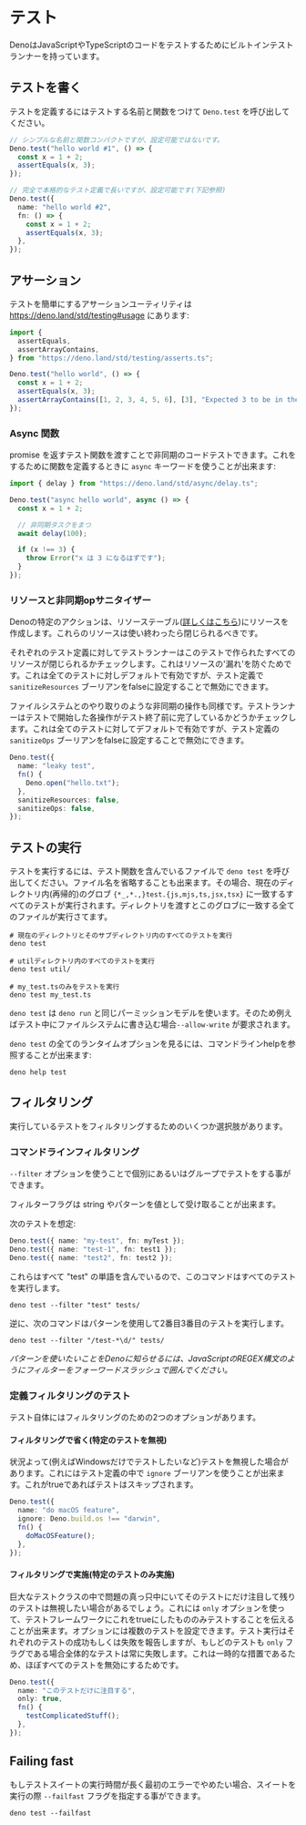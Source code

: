 <!-- # Testing -->
# テスト

<!--
Deno has a built-in test runner that you can use for testing JavaScript or
TypeScript code.
-->
DenoはJavaScriptやTypeScriptのコードをテストするためにビルトインテストランナーを持っています。

<!-- ## Writing tests -->
## テストを書く

<!--
To define a test you need to call `Deno.test` with a name and function to be
tested. There are two styles you can use.
-->
テストを定義するにはテストする名前と関数をつけて `Deno.test` を呼び出してください。

<!--
```ts
// Simple name and function, compact form, but not configurable
Deno.test("hello world #1", () => {
  const x = 1 + 2;
  assertEquals(x, 3);
});

// Fully fledged test definition, longer form, but configurable (see below)
Deno.test({
  name: "hello world #2",
  fn: () => {
    const x = 1 + 2;
    assertEquals(x, 3);
  },
});
```
-->
```ts
// シンプルな名前と関数コンパクトですが、設定可能ではないです。
Deno.test("hello world #1", () => {
  const x = 1 + 2;
  assertEquals(x, 3);
});

// 完全で本格的なテスト定義で長いですが、設定可能です(下記参照)
Deno.test({
  name: "hello world #2",
  fn: () => {
    const x = 1 + 2;
    assertEquals(x, 3);
  },
});
```

<!-- ## Assertions -->
## アサーション

<!--
There are some useful assertion utilities at https://deno.land/std/testing#usage
to make testing easier:
-->
テストを簡単にするアサーションユーティリティは https://deno.land/std/testing#usage にあります:

```ts
import {
  assertEquals,
  assertArrayContains,
} from "https://deno.land/std/testing/asserts.ts";

Deno.test("hello world", () => {
  const x = 1 + 2;
  assertEquals(x, 3);
  assertArrayContains([1, 2, 3, 4, 5, 6], [3], "Expected 3 to be in the array");
});
```

<!-- ### Async functions -->
### Async 関数

<!--
You can also test asynchronous code by passing a test function that returns a
promise. For this you can use the `async` keyword when defining a function:
-->
promise を返すテスト関数を渡すことで非同期のコードテストできます。これをするために関数を定義するときに `async` キーワードを使うことが出来ます:

<!--
```ts
import { delay } from "https://deno.land/std/async/delay.ts";

Deno.test("async hello world", async () => {
  const x = 1 + 2;

  // await some async task
  await delay(100);

  if (x !== 3) {
    throw Error("x should be equal to 3");
  }
});
```
-->
```ts
import { delay } from "https://deno.land/std/async/delay.ts";

Deno.test("async hello world", async () => {
  const x = 1 + 2;

  // 非同期タスクをまつ
  await delay(100);

  if (x !== 3) {
    throw Error("x は 3 になるはずです");
  }
});
```

<!-- ### Resource and async op sanitizers -->
### リソースと非同期opサニタイザー

<!--
Certain actions in Deno create resources in the resource table
([learn more here](./contributing/architecture.md)). These resources should be
closed after you are done using them.
-->
Denoの特定のアクションは、リソーステーブル([詳しくはこちら](./contributing/architecture.md))にリソースを作成します。これらのリソースは使い終わったら閉じられるべきです。

<!--
For each test definition, the test runner checks that all resources created in
this test have been closed. This is to prevent resource 'leaks'. This is enabled
by default for all tests, but can be disabled by setting the `sanitizeResources`
boolean to false in the test definition.
-->
それぞれのテスト定義に対してテストランナーはこのテストで作られたすべてのリソースが閉じられるかチェックします。これはリソースの'漏れ'を防ぐためです。これは全てのテストに対しデフォルトで有効ですが、テスト定義で `sanitizeResources` ブーリアンをfalseに設定することで無効にできます。

<!--
The same is true for async operation like interacting with the filesystem. The
test runner checks that each operation you start in the test is completed before
the end of the test. This is enabled by default for all tests, but can be
disabled by setting the `sanitizeOps` boolean to false in the test definition.
-->
ファイルシステムとのやり取りのような非同期の操作も同様です。テストランナーはテストで開始した各操作がテスト終了前に完了しているかどうかチェックします。これは全てのテストに対してデフォルトで有効ですが、テスト定義の `sanitizeOps` ブーリアンをfalseに設定することで無効にできます。

```ts
Deno.test({
  name: "leaky test",
  fn() {
    Deno.open("hello.txt");
  },
  sanitizeResources: false,
  sanitizeOps: false,
});
```

<!-- ## Running tests -->
## テストの実行

<!--
To run the test, call `deno test` with the file that contains your test
function. You can also omit the file name, in which case all tests in the
current directory (recursively) that match the glob
`{*_,*.,}test.{js,mjs,ts,jsx,tsx}` will be run. If you pass a directory, all
files in the directory that match this glob will be run.
-->
テストを実行するには、テスト関数を含んでいるファイルで `deno test` を呼び出してください。ファイル名を省略することも出来ます。その場合、現在のディレクトリ内(再帰的)のグロブ `{*_,*.,}test.{js,mjs,ts,jsx,tsx}` に一致するすべてのテストが実行されます。ディレクトリを渡すとこのグロブに一致する全てのファイルが実行さてます。

<!--
```shell
# Run all tests in the current directly and all sub-directories
deno test

# Run all tests in the util directory
deno test util/

# Run just my_test.ts
deno test my_test.ts
```
-->
```shell
# 現在のディレクトリとそのサブディレクトリ内のすべてのテストを実行
deno test

# utilディレクトリ内のすべてのテストを実行
deno test util/

# my_test.tsのみをテストを実行
deno test my_test.ts
```

<!--
`deno test` uses the same permission model as `deno run` and therefore will
require, for example, `--allow-write` to write to the file system during
testing.
-->
`deno test` は `deno run` と同じパーミッションモデルを使います。そのため例えばテスト中にファイルシステムに書き込む場合`--allow-write` が要求されます。

<!--
To see all runtime options with `deno test`, you can reference the command line
help:
-->
`deno test` の全てのランタイムオプションを見るには、コマンドラインhelpを参照することが出来ます:

```shell
deno help test
```

<!-- ## Filtering -->
## フィルタリング

<!-- There are a number of options to filter the tests you are running. -->
実行しているテストをフィルタリングするためのいくつか選択肢があります。

<!-- ### Command line filtering -->
### コマンドラインフィルタリング

<!--
Tests can be run individually or in groups using the command line `--filter`
option.
-->
`--filter` オプションを使うことで個別にあるいはグループでテストをする事ができます。

<!-- The filter flags accept a string or a pattern as value. -->
フィルターフラグは string やパターンを値として受け取ることが出来ます。

<!-- Assuming the following tests: -->
次のテストを想定:

```ts
Deno.test({ name: "my-test", fn: myTest });
Deno.test({ name: "test-1", fn: test1 });
Deno.test({ name: "test2", fn: test2 });
```

<!--
This command will run all of these tests because they all contain the word
"test".
-->
これらはすべて "test" の単語を含んでいるので、このコマンドはすべてのテストを実行します。

```shell
deno test --filter "test" tests/
```

<!--
On the flip side, the following command uses a pattern and will run the second
and third tests.
-->
逆に、次のコマンドはパターンを使用して2番目3番目のテストを実行します。

```shell
deno test --filter "/test-*\d/" tests/
```

<!--
_To let Deno know that you want to use a pattern, wrap your filter with
forward-slashes like the JavaScript syntactic sugar for a REGEX._
-->
_パターンを使いたいことをDenoに知らせるには、JavaScriptのREGEX構文のようにフィルターをフォーワードスラッシュで囲んでください。_

<!-- ### Test definition filtering -->
### 定義フィルタリングのテスト

<!-- Within the tests themselves, you have two options for filtering. -->
テスト自体にはフィルタリングのための2つのオプションがあります。

<!-- #### Filtering out (Ignoring these tests) -->
#### フィルタリングで省く(特定のテストを無視)

<!--
Sometimes you want to ignore tests based on some sort of condition (for example
you only want a test to run on Windows). For this you can use the `ignore`
boolean in the test definition. If it is set to true the test will be skipped.
-->
状況よって(例えばWindowsだけでテストしたいなど)テストを無視した場合があります。これにはテスト定義の中で `ignore` ブーリアンを使うことが出来ます。これがtrueであればテストはスキップされます。

```ts
Deno.test({
  name: "do macOS feature",
  ignore: Deno.build.os !== "darwin",
  fn() {
    doMacOSFeature();
  },
});
```

<!-- #### Filtering in (Only run these tests) -->
#### フィルタリングで実施(特定のテストのみ実施)

<!--
Sometimes you may be in the middle of a problem within a large test class and
you would like to focus on just that test and ignore the rest for now. For this
you can use the `only` option to tell the test framework to only run tests with
this set to true. Multiple tests can set this option. While the test run will
report on the success or failure of each test, the overall test run will always
fail if any test is flagged with `only`, as this is a temporary measure only
which disables nearly all of your tests.
-->
巨大なテストクラスの中で問題の真っ只中にいてそのテストにだけ注目して残りのテストは無視したい場合があるでしょう。これには `only` オプションを使って、テストフレームワークにこれをtrueにしたもののみテストすることを伝えることが出来ます。オプションには複数のテストを設定できます。テスト実行はそれぞれのテストの成功もしくは失敗を報告しますが、もしどのテストも `only` フラグである場合全体的なテストは常に失敗します。これは一時的な措置であるため、ほぼすべてのテストを無効にするためです。

<!--
```ts
Deno.test({
  name: "Focus on this test only",
  only: true,
  fn() {
    testComplicatedStuff();
  },
});
```
-->
```ts
Deno.test({
  name: "このテストだけに注目する",
  only: true,
  fn() {
    testComplicatedStuff();
  },
});
```

## Failing fast

<!--
If you have a long running test suite and wish for it to stop on the first
failure, you can specify the `--failfast` flag when running the suite.
-->
もしテストスイートの実行時間が長く最初のエラーでやめたい場合、スイートを実行の際 `--failfast` フラグを指定する事ができます。

```shell
deno test --failfast
```
